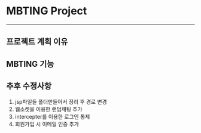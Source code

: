 # MBTING Project
---
## 프로젝트 계획 이유
> 
## MBTING 기능
>
## 추후 수정사항
1. jsp파일들 폴더만들어서 정리 후 경로 변경
2. 웹소켓을 이용한 랜덤채팅 추가
3. intercepter를 이용한 로그인 통제
4. 회원가입 시 이메일 인증 추가
